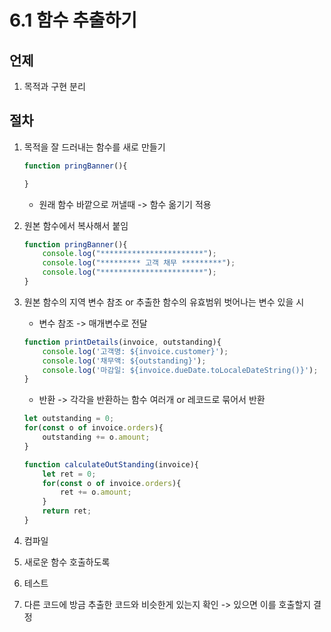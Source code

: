 # 6.1 함수 추출하기

## 언제

1) 목적과 구현 분리

## 절차

1. 목적을 잘 드러내는 함수를 새로 만들기

    ```javascript
    function pringBanner(){

    }
    ```
   - 원래 함수 바깥으로 꺼낼때 -> 함수 옮기기 적용
  
2. 원본 함수에서 복사해서 붙임

    ```javascript
    function pringBanner(){
        console.log("***********************");
        console.log("********* 고객 채무 *********");
        console.log("***********************");
    }
    ```

3. 원본 함수의 지역 변수 참조 or 추출한 함수의 유효범위 벗어나는 변수 있을 시 

   - 변수 참조 -> 매개변수로 전달
   
   ```javascript
   function printDetails(invoice, outstanding){
       console.log('고객명: ${invoice.customer}');
       console.log('채무액: ${outstanding}');
       console.log('마감일: ${invoice.dueDate.toLocaleDateString()}');   
   }
   ```
   
   - 반환 -> 각각을 반환하는 함수 여러개 or 레코드로 묶어서 반환
   
   ```javascript
   let outstanding = 0;
   for(const o of invoice.orders){
       outstanding += o.amount;
   }
   ```
   
   ```javascript
   function calculateOutStanding(invoice){
       let ret = 0;
       for(const o of invoice.orders){
           ret += o.amount;
       }
       return ret;
   }
   ```
   
4. 컴파일

5. 새로운 함수 호출하도록

6. 테스트

7. 다른 코드에 방금 추출한 코드와 비슷한게 있는지 확인 -> 있으면 이를 호출할지 결정

